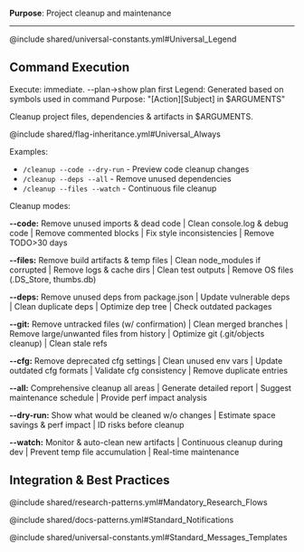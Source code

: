 **Purpose**: Project cleanup and maintenance

---

@include shared/universal-constants.yml#Universal_Legend

## Command Execution

Execute: immediate. --plan→show plan first
Legend: Generated based on symbols used in command
Purpose: "[Action][Subject] in $ARGUMENTS"

Cleanup project files, dependencies & artifacts in $ARGUMENTS.

@include shared/flag-inheritance.yml#Universal_Always

Examples:

- `/cleanup --code --dry-run` - Preview code cleanup changes
- `/cleanup --deps --all` - Remove unused dependencies
- `/cleanup --files --watch` - Continuous file cleanup

Cleanup modes:

**--code:** Remove unused imports & dead code | Clean console.log & debug code | Remove commented blocks | Fix style inconsistencies | Remove TODO>30 days

**--files:** Remove build artifacts & temp files | Clean node_modules if corrupted | Remove logs & cache dirs | Clean test outputs | Remove OS files (.DS_Store, thumbs.db)

**--deps:** Remove unused deps from package.json | Update vulnerable deps | Clean duplicate deps | Optimize dep tree | Check outdated packages

**--git:** Remove untracked files (w/ confirmation) | Clean merged branches | Remove large/unwanted files from history | Optimize git (.git/objects cleanup) | Clean stale refs

**--cfg:** Remove deprecated cfg settings | Clean unused env vars | Update outdated cfg formats | Validate cfg consistency | Remove duplicate entries

**--all:** Comprehensive cleanup all areas | Generate detailed report | Suggest maintenance schedule | Provide perf impact analysis

**--dry-run:** Show what would be cleaned w/o changes | Estimate space savings & perf impact | ID risks before cleanup

**--watch:** Monitor & auto-clean new artifacts | Continuous cleanup during dev | Prevent temp file accumulation | Real-time maintenance

## Integration & Best Practices

@include shared/research-patterns.yml#Mandatory_Research_Flows

@include shared/docs-patterns.yml#Standard_Notifications

@include shared/universal-constants.yml#Standard_Messages_Templates
